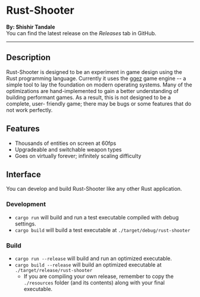 # Rust-Shooter
**By: Shishir Tandale** \
You can find the latest release on the *Releases* tab in GitHub.

---------
## Description
Rust-Shooter is designed to be an experiment in game design using the Rust
programming language. Currently it uses the [ggez](http://ggez.rs) game engine
-- a simple tool to lay the foundation on modern operating systems. Many of the
optimizations are hand-implemented to gain a better understanding of building
performant games. As a result, this is not designed to be a complete, user-
friendly game; there may be bugs or some features that do not work perfectly.

## Features
- Thousands of entities on screen at 60fps
- Upgradeable and switchable weapon types
- Goes on virtually forever; infinitely scaling difficulty

## Interface
You can develop and build Rust-Shooter like any other Rust application.
### Development
- `cargo run` will build and run a test executable compiled with debug settings.
- `cargo build` will build a test executable at `./target/debug/rust-shooter`

### Build
- `cargo run --release` will build and run an optimized executable.
- `cargo build --release` will build an optimized executable at `./target/release/rust-shooter`
  - If you are compiling your own release, remember to copy the `./resources`
folder (and its contents) along with your final executable.
